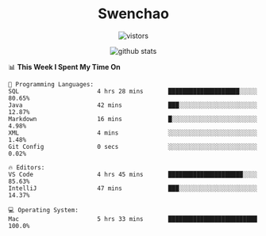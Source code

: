 <h1 align="center">Swenchao</h3>

<p align="center">
  <img src="https://visitor-badge.glitch.me/badge?page_id=Swenchao" alt="vistors" />
</p>

<p align="center">
  <img src="https://github-readme-stats.vercel.app/api?username=Swenchao&count_private=true&show_icons=true&theme=vue-dark&hide_title=true" alt="github stats" />
</p>

<!--START_SECTION:waka-->
📊 **This Week I Spent My Time On** 

```text
💬 Programming Languages: 
SQL                      4 hrs 28 mins       ████████████████████░░░░░   80.65% 
Java                     42 mins             ███░░░░░░░░░░░░░░░░░░░░░░   12.87% 
Markdown                 16 mins             █░░░░░░░░░░░░░░░░░░░░░░░░   4.98% 
XML                      4 mins              ░░░░░░░░░░░░░░░░░░░░░░░░░   1.48% 
Git Config               0 secs              ░░░░░░░░░░░░░░░░░░░░░░░░░   0.02%

🔥 Editors: 
VS Code                  4 hrs 45 mins       █████████████████████░░░░   85.63% 
IntelliJ                 47 mins             ███░░░░░░░░░░░░░░░░░░░░░░   14.37%

💻 Operating System: 
Mac                      5 hrs 33 mins       █████████████████████████   100.0%

```


<!--END_SECTION:waka-->
